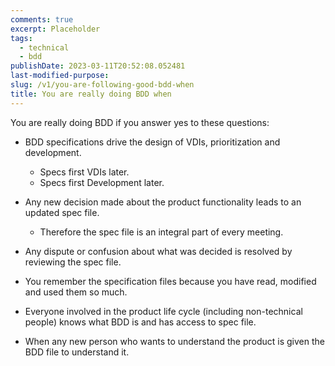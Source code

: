 ```yaml
---
comments: true
excerpt: Placeholder
tags:
  - technical
  - bdd
publishDate: 2023-03-11T20:52:08.052481
last-modified-purpose:
slug: /v1/you-are-following-good-bdd-when
title: You are really doing BDD when
---
```


You are really doing BDD if you answer yes to these questions:

- BDD specifications drive the design of VDIs, prioritization and development.

  - Specs first VDIs later.
  - Specs first Development later.

- Any new decision made about the product functionality leads to an updated spec file.

  - Therefore the spec file is an integral part of every meeting.

- Any dispute or confusion about what was decided is resolved by reviewing the spec file.

- You remember the specification files because you have read, modified and used them so much.

- Everyone involved in the product life cycle (including non-technical people) knows what BDD is and has access to spec file.

- When any new person who wants to understand the product is given the BDD file to understand it.
